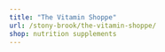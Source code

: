```yaml
---
title: "The Vitamin Shoppe"
url: /stony-brook/the-vitamin-shoppe/
shop: nutrition supplements
---
```


